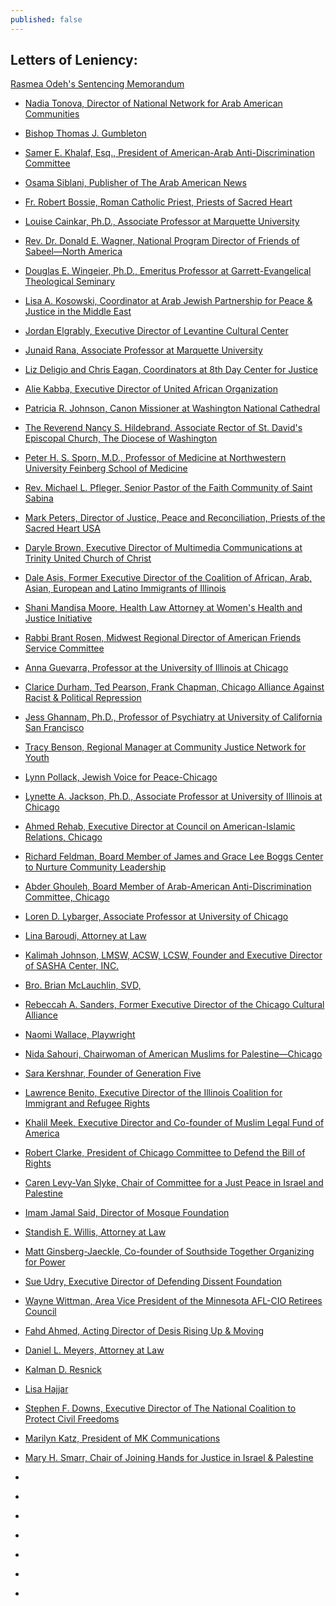 ```yaml
---
published: false
---
```


## Letters of Leniency:

<a href="{{site.baseurl}}/assets/img/160-main.pdf">Rasmea Odeh's Sentencing Memorandum</a>

- <a href="{{site.baseurl}}/assets/img/160-5.pdf">Nadia Tonova, Director of National Network for Arab American Communities</a>

- <a href="{{site.baseurl}}/assets/img/160-6.pdf">Bishop Thomas J. Gumbleton</a>
- <a href="{{site.baseurl}}/assets/img/160-7.pdf">Samer E. Khalaf, Esq., President of American-Arab Anti-Discrimination Committee</a>
- <a href="{{site.baseurl}}/assets/img/160-8.pdf">Osama Siblani, Publisher of The Arab American News</a>
- <a href="{{site.baseurl}}/assets/img/160-9.pdf">Fr. Robert Bossie, Roman Catholic Priest, Priests of Sacred Heart</a>
- <a href="{{site.baseurl}}/assets/img/160-10.pdf">Louise Cainkar, Ph.D., Associate Professor at Marquette University</a>
- <a href="{{site.baseurl}}/assets/img/160-11.pdf">Rev. Dr. Donald E. Wagner, National Program Director of Friends of Sabeel—North America</a>
- <a href="{{site.baseurl}}/assets/img/160-12.pdf">Douglas E. Wingeier, Ph.D., Emeritus Professor at Garrett-Evangelical Theological Seminary</a>
- <a href="{{site.baseurl}}/assets/img/160-13.pdf">Lisa A. Kosowski, Coordinator at Arab Jewish Partnership for Peace & Justice in the Middle East</a>
- <a href="{{site.baseurl}}/assets/img/160-14.pdf">Jordan Elgrably, Executive Director of Levantine Cultural Center</a>
- <a href="{{site.baseurl}}/assets/img/160-15.pdf">Junaid Rana, Associate Professor at Marquette University</a>
- <a href="{{site.baseurl}}/assets/img/160-16.pdf">Liz Deligio and Chris Eagan, Coordinators at 8th Day Center for Justice</a>
- <a href="{{site.baseurl}}/assets/img/160-17.pdf">Alie Kabba, Executive Director of United African Organization</a>
- <a href="{{site.baseurl}}/assets/img/160-18.pdf">Patricia R. Johnson, Canon Missioner at Washington National Cathedral</a>
- <a href="{{site.baseurl}}/assets/img/160-19.pdf">The Reverend Nancy S. Hildebrand, Associate Rector of St. David's Episcopal Church, The Diocese of Washington</a>
- <a href="{{site.baseurl}}/assets/img/160-20.pdf">Peter H. S. Sporn, M.D., Professor of Medicine at Northwestern University Feinberg School of Medicine</a>
- <a href="{{site.baseurl}}/assets/img/160-21.pdf">Rev. Michael L. Pfleger, Senior Pastor of the Faith Community of Saint Sabina</a>
- <a href="{{site.baseurl}}/assets/img/160-22.pdf">Mark Peters, Director of Justice, Peace and Reconciliation, Priests of the Sacred Heart USA</a>
- <a href="{{site.baseurl}}/assets/img/160-23.pdf">Daryle Brown, Executive Director of Multimedia Communications at Trinity United Church of Christ</a>
- <a href="{{site.baseurl}}/assets/img/160-24.pdf">Dale Asis, Former Executive Director of the Coalition of African, Arab, Asian, European and Latino Immigrants of Illinois</a>
- <a href="{{site.baseurl}}/assets/img/160-25.pdf">Shani Mandisa Moore, Health Law Attorney at Women's Health and Justice Initiative</a>
- <a href="{{site.baseurl}}/assets/img/160-26.pdf">Rabbi Brant Rosen, Midwest Regional Director of American Friends Service Committee</a>
- <a href="{{site.baseurl}}/assets/img/160-27.pdf">Anna Guevarra, Professor at the University of Illinois at Chicago</a>
- <a href="{{site.baseurl}}/assets/img/160-28.pdf">Clarice Durham, Ted Pearson, Frank Chapman, Chicago Alliance Against Racist & Political Repression</a>
- <a href="{{site.baseurl}}/assets/img/160-29.pdf">Jess Ghannam, Ph.D., Professor of Psychiatry at University of California San Francisco</a>
- <a href="{{site.baseurl}}/assets/img/160-30.pdf">Tracy Benson, Regional Manager at Community Justice Network for Youth</a>
- <a href="{{site.baseurl}}/assets/img/160-31.pdf">Lynn Pollack, Jewish Voice for Peace-Chicago</a>
- <a href="{{site.baseurl}}/assets/img/160-32.pdf">Lynette A. Jackson, Ph.D., Associate Professor at University of Illinois at Chicago</a>
- <a href="{{site.baseurl}}/assets/img/160-33.pdf">Ahmed Rehab, Executive Director at Council on American-Islamic Relations, Chicago</a>
- <a href="{{site.baseurl}}/assets/img/160-34.pdf">Richard Feldman, Board Member of James and Grace Lee Boggs Center to Nurture Community Leadership</a>
- <a href="{{site.baseurl}}/assets/img/160-35.pdf">Abder Ghouleh, Board Member of Arab-American Anti-Discrimination Committee, Chicago</a>
- <a href="{{site.baseurl}}/assets/img/160-36.pdf">Loren D. Lybarger, Associate Professor at University of Chicago</a>
- <a href="{{site.baseurl}}/assets/img/160-37.pdf">Lina Baroudi, Attorney at Law</a>
- <a href="{{site.baseurl}}/assets/img/160-38.pdf">Kalimah Johnson, LMSW, ACSW, LCSW, Founder and Executive Director of SASHA Center, INC.</a>
- <a href="{{site.baseurl}}/assets/img/160-39.pdf">Bro. Brian McLauchlin, SVD, </a>
- <a href="{{site.baseurl}}/assets/img/160-40.pdf">Rebeccah A. Sanders, Former Executive Director of the Chicago Cultural Alliance</a>
- <a href="{{site.baseurl}}/assets/img/160-41.pdf">Naomi Wallace, Playwright</a>
- <a href="{{site.baseurl}}/assets/img/160-42.pdf">Nida Sahouri, Chairwoman of American Muslims for Palestine—Chicago</a>
- <a href="{{site.baseurl}}/assets/img/160-43.pdf">Sara Kershnar, Founder of Generation Five</a>
- <a href="{{site.baseurl}}/assets/img/160-44.pdf">Lawrence Benito, Executive Director of the Illinois Coalition for Immigrant and Refugee Rights</a>
- <a href="{{site.baseurl}}/assets/img/160-45.pdf">Khalil Meek, Executive Director and Co-founder of Muslim Legal Fund of America</a>
- <a href="{{site.baseurl}}/assets/img/160-46.pdf">Robert Clarke, President of Chicago Committee to Defend the Bill of Rights</a>
- <a href="{{site.baseurl}}/assets/img/160-47.pdf">Caren Levy-Van Slyke, Chair of Committee for a Just Peace in Israel and Palestine</a>
- <a href="{{site.baseurl}}/assets/img/160-48.pdf">Imam Jamal Said, Director of Mosque Foundation</a>
- <a href="{{site.baseurl}}/assets/img/160-49.pdf">Standish E. Willis, Attorney at Law</a>
- <a href="{{site.baseurl}}/assets/img/160-50.pdf">Matt Ginsberg-Jaeckle, Co-founder of Southside Together Organizing for Power</a>
- <a href="{{site.baseurl}}/assets/img/160-51.pdf">Sue Udry, Executive Director of Defending Dissent Foundation</a>
- <a href="{{site.baseurl}}/assets/img/160-52.pdf">Wayne Wittman, Area Vice President of the Minnesota AFL-CIO Retirees Council</a>
- <a href="{{site.baseurl}}/assets/img/160-53.pdf">Fahd Ahmed, Acting Director of Desis Rising Up & Moving</a>
- <a href="{{site.baseurl}}/assets/img/160-54.pdf">Daniel L. Meyers, Attorney at Law</a>
- <a href="{{site.baseurl}}/assets/img/160-55.pdf">Kalman D. Resnick</a>
- <a href="{{site.baseurl}}/assets/img/160-56.pdf">Lisa Hajjar</a>
- <a href="{{site.baseurl}}/assets/img/160-57.pdf">Stephen F. Downs, Executive Director of The National Coalition to Protect Civil Freedoms</a>
- <a href="{{site.baseurl}}/assets/img/160-58.pdf">Marilyn Katz, President of MK Communications</a>
- <a href="{{site.baseurl}}/assets/img/160-59.pdf">Mary H. Smarr, Chair of Joining Hands for Justice in Israel & Palestine</a>
- <a href="{{site.baseurl}}/assets/img/160-60.pdf"> </a>
- <a href="{{site.baseurl}}/assets/img/160-61.pdf"> </a>
- <a href="{{site.baseurl}}/assets/img/160-62.pdf"> </a>
- <a href="{{site.baseurl}}/assets/img/160-63.pdf"> </a>
- <a href="{{site.baseurl}}/assets/img/160-64.pdf"> </a>
- <a href="{{site.baseurl}}/assets/img/160-65.pdf"> </a>
- <a href="{{site.baseurl}}/assets/img/160-66.pdf"> </a>
<a href="{{site.baseurl}}/assets/img/160-67.pdf"> </a>
<a href="{{site.baseurl}}/assets/img/160-68.pdf"> </a>
<a href="{{site.baseurl}}/assets/img/160-69.pdf"> </a>
<a href="{{site.baseurl}}/assets/img/160-71.pdf"> </a>
<a href="{{site.baseurl}}/assets/img/160-72.pdf"> </a>
<a href="{{site.baseurl}}/assets/img/160-73.pdf"> </a>
<a href="{{site.baseurl}}/assets/img/160-74.pdf"> </a>
<a href="{{site.baseurl}}/assets/img/160-75.pdf"> </a>
<a href="{{site.baseurl}}/assets/img/160-76.pdf"> </a>
<a href="{{site.baseurl}}/assets/img/160-77.pdf"> </a>
<a href="{{site.baseurl}}/assets/img/160-78.pdf"> </a>
<a href="{{site.baseurl}}/assets/img/160-79.pdf"> </a>
<a href="{{site.baseurl}}/assets/img/160-80.pdf"> </a>
